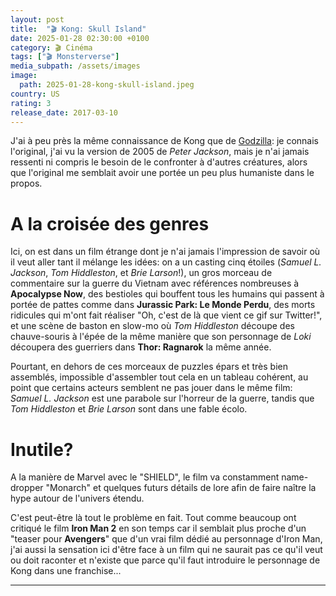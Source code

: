 ```yaml
---
layout: post
title:  "🎬 Kong: Skull Island"
date: 2025-01-28 02:30:00 +0100
category: 🎬 Cinéma
tags: ["🎬 Monsterverse"]
media_subpath: /assets/images
image:
  path: 2025-01-28-kong-skull-island.jpeg
country: US
rating: 3
release_date: 2017-03-10
---
```


J'ai à peu près la même connaissance de Kong que de [Godzilla](/posts/godzilla-2014/): je connais l'original, j'ai vu la version de 2005 de *Peter Jackson*, mais je n'ai jamais ressenti ni compris le besoin de le confronter à d'autres créatures, alors que l'original me semblait avoir une portée un peu plus humaniste dans le propos.

# A la croisée des genres

Ici, on est dans un film étrange dont je n'ai jamais l'impression de savoir où il veut aller tant il mélange les idées: on a un casting cinq étoiles (*Samuel L. Jackson*, *Tom Hiddleston*, et *Brie Larson*!), un gros morceau de commentaire sur la guerre du Vietnam avec références nombreuses à **Apocalypse Now**, des bestioles qui bouffent tous les humains qui passent à portée de pattes comme dans **Jurassic Park: Le Monde Perdu**, des morts ridicules qui m'ont fait réaliser "Oh, c'est de là que vient ce gif sur Twitter!", et une scène de baston en slow-mo où *Tom Hiddleston* découpe des chauve-souris à l'épée de la même manière que son personnage de *Loki* découpera des guerriers dans **Thor: Ragnarok** la même année.

Pourtant, en dehors de ces morceaux de puzzles épars et très bien assemblés, impossible d'assembler tout cela en un tableau cohérent, au point que certains acteurs semblent ne pas jouer dans le même film: *Samuel L. Jackson* est une parabole sur l'horreur de la guerre, tandis que *Tom Hiddleston* et *Brie Larson* sont dans une fable écolo.

# Inutile?

A la manière de Marvel avec le "SHIELD", le film va constamment name-dropper "Monarch" et quelques futurs détails de lore afin de faire naître la hype autour de l'univers étendu.

C'est peut-être là tout le problème en fait. Tout comme beaucoup ont critiqué le film **Iron Man 2** en son temps car il semblait plus proche d'un "teaser pour **Avengers**" que d'un vrai film dédié au personnage d'Iron Man, j'ai aussi la sensation ici d'être face à un film qui ne saurait pas ce qu'il veut ou doit raconter et n'existe que parce qu'il faut introduire le personnage de Kong dans une franchise...

* * *
